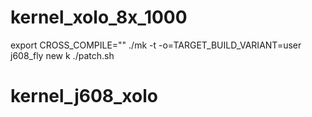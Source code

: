 # kernel_xolo_8x_1000
export CROSS_COMPILE=""
./mk -t -o=TARGET_BUILD_VARIANT=user j608_fly new k
./patch.sh
# kernel_j608_xolo
